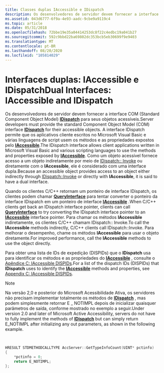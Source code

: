 ```yaml
---
title: Classes duplas IAccessible e IDispatch
description: Os desenvolvedores de servidor devem fornecer a interface COM (Standard Component Object Model) IDispatch para seus objetos acessíveis.
ms.assetid: 043d6777-6f9a-4e93-aadc-9cbe9a9119c4
ms.topic: article
ms.date: 05/31/2018
ms.openlocfilehash: 72bbe19e35a04414253dc8f22c4edbc19a041b27
ms.sourcegitcommit: 592c9bbd22ba69802dc353bcb5eb30699f9e9403
ms.translationtype: MT
ms.contentlocale: pt-BR
ms.lasthandoff: 08/20/2020
ms.locfileid: "105814029"
---
```

# <a name="dual-interfaces-iaccessible-and-idispatch"></a><span data-ttu-id="47f9b-103">Interfaces duplas: IAccessible e IDispatch</span><span class="sxs-lookup"><span data-stu-id="47f9b-103">Dual Interfaces: IAccessible and IDispatch</span></span>

<span data-ttu-id="47f9b-104">Os desenvolvedores de servidor devem fornecer a interface COM (Standard Component Object Model) [**IDispatch**](idispatch-interface.md) para seus objetos acessíveis.</span><span class="sxs-lookup"><span data-stu-id="47f9b-104">Server developers must provide the standard Component Object Model (COM) interface [**IDispatch**](idispatch-interface.md) for their accessible objects.</span></span> <span data-ttu-id="47f9b-105">A interface IDispatch permite que os aplicativos cliente escritos no Microsoft Visual Basic e várias linguagens de script usem os métodos e as propriedades expostos pelo [**IAccessible**](/windows/desktop/api/oleacc/nn-oleacc-iaccessible).</span><span class="sxs-lookup"><span data-stu-id="47f9b-105">The IDispatch interface allows client applications written in Microsoft Visual Basic and various scripting languages to use the methods and properties exposed by [**IAccessible**](/windows/desktop/api/oleacc/nn-oleacc-iaccessible).</span></span> <span data-ttu-id="47f9b-106">Como um objeto acessível fornece acesso a um objeto indiretamente por meio de [IDispatch:: Invoke]( /windows/win32/api/oaidl/nf-oaidl-idispatch-invoke) ou diretamente com o **IAccessible**, ele é considerado com uma interface dupla.</span><span class="sxs-lookup"><span data-stu-id="47f9b-106">Because an accessible object provides access to an object either indirectly through [IDispatch::Invoke]( /windows/win32/api/oaidl/nf-oaidl-idispatch-invoke) or directly with **IAccessible**, it is said to have a dual interface.</span></span>

<span data-ttu-id="47f9b-107">Quando os clientes C/C++ retornam um ponteiro de interface IDispatch, os clientes podem chamar [**QueryInterface**](/windows/desktop/api/unknwn/nf-unknwn-iunknown-queryinterface(q)) para tentar converter o ponteiro da interface IDispatch em um ponteiro de interface [**IAccessible**](/windows/desktop/api/oleacc/nn-oleacc-iaccessible) .</span><span class="sxs-lookup"><span data-stu-id="47f9b-107">When C/C++ clients get back an IDispatch interface pointer, clients can call [**QueryInterface**](/windows/desktop/api/unknwn/nf-unknwn-iunknown-queryinterface(q)) to try converting the IDispatch interface pointer to an [**IAccessible**](/windows/desktop/api/oleacc/nn-oleacc-iaccessible) interface pointer.</span></span> <span data-ttu-id="47f9b-108">Para chamar os métodos **IAccessible** indiretamente, os clientes C/C++ chamam IDispatch:: Invoke.</span><span class="sxs-lookup"><span data-stu-id="47f9b-108">To call the **IAccessible** methods indirectly, C/C++ clients call IDispatch::Invoke.</span></span> <span data-ttu-id="47f9b-109">Para melhorar o desempenho, chame os métodos **IAccessible** para usar o objeto diretamente.</span><span class="sxs-lookup"><span data-stu-id="47f9b-109">For improved performance, call the **IAccessible** methods to use the object directly.</span></span>

<span data-ttu-id="47f9b-110">Para obter uma lista de IDs de expedição (DISPIDs) que o **IDispatch** usa para identificar os métodos e as propriedades do [**IAccessible**](/windows/desktop/api/oleacc/nn-oleacc-iaccessible) , consulte o [Apêndice C: IAccessible DISPIDs](appendix-c--iaccessible-dispids.md).</span><span class="sxs-lookup"><span data-stu-id="47f9b-110">For a list of the dispatch IDs (DISPIDs) that **IDispatch** uses to identify the [**IAccessible**](/windows/desktop/api/oleacc/nn-oleacc-iaccessible) methods and properties, see [Appendix C: IAccessible DISPIDs](appendix-c--iaccessible-dispids.md).</span></span>

> [!Note]  
> <span data-ttu-id="47f9b-111">Na versão 2,0 e posterior do Microsoft Acessibilidade Ativa, os servidores não precisam implementar totalmente os métodos de [**IDispatch**](idispatch-interface.md) , mas podem simplesmente retornar E \_ NOTIMPL depois de inicializar quaisquer parâmetros de saída, conforme mostrado no exemplo a seguir.</span><span class="sxs-lookup"><span data-stu-id="47f9b-111">Under version 2.0 and later of Microsoft Active Accessibility, servers do not have to fully implement the methods of [**IDispatch**](idispatch-interface.md) but can simply return E\_NOTIMPL after initializing any out parameters, as shown in the following example.</span></span>

 


```C++
HRESULT STDMETHODCALLTYPE AccServer::GetTypeInfoCount(UINT* pctinfo)
{
    *pctinfo = 0;
    return E_NOTIMPL;
};
```



 

 